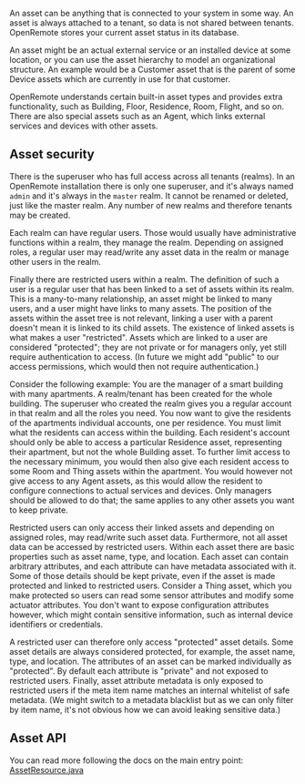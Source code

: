 An asset can be anything that is connected to your system in some way. An asset is always attached to a tenant, so data is not shared between tenants. OpenRemote stores your current asset status in its database.

An asset might be an actual external service or an installed device at some location, or you can use the asset hierarchy to model an organizational structure. An example would be a Customer asset that is the parent of some Device assets which are currently in use for that customer.

OpenRemote understands certain built-in asset types and provides extra functionality, such as Building, Floor, Residence, Room, Flight, and so on. There are also special assets such as an Agent, which links external services and devices with other assets.

## Asset security

There is the superuser who has full access across all tenants (realms). In an OpenRemote installation there is only one superuser, and it's always named `admin` and it's always in the `master` realm. It cannot be renamed or deleted, just like the master realm. Any number of new realms and therefore tenants may be created.

Each realm can have regular users. Those would usually have administrative functions within a realm, they manage the realm. Depending on assigned roles, a regular user may read/write any asset data in the realm or manage other users in the realm.

Finally there are restricted users within a realm. The definition of such a user is a regular user that has been linked to a set of assets within its realm. This is a many-to-many relationship, an asset might be linked to many users, and a user might have links to many assets. The position of the assets within the asset tree is not relevant, linking a user with a parent doesn't mean it is linked to its child assets. The existence of linked assets is what makes a user "restricted". Assets which are linked to a user are considered "protected"; they are not private or for managers only, yet still require authentication to access. (In future we might add "public" to our access permissions, which would then not require authentication.)

Consider the following example: You are the manager of a smart building with many apartments. A realm/tenant has been created for the whole building. The superuser who created the realm gives you a regular account in that realm and all the roles you need. You now want to give the residents of the apartments individual accounts, one per residence. You must limit what the residents can access within the building. Each resident's account should only be able to access a particular Residence asset, representing their apartment, but not the whole Building asset. To further limit access to the necessary minimum, you would then also give each resident access to some Room and Thing assets within the apartment. You would however not give access to any Agent assets, as this would allow the resident to configure connections to actual services and devices. Only managers should be allowed to do that; the same applies to any other assets you want to keep private.

Restricted users can only access their linked assets and depending on assigned roles, may read/write such asset data. Furthermore, not all asset data can be accessed by restricted users. Within each asset there are basic properties such as asset name, type, and location. Each asset can contain arbitrary attributes, and each attribute can have metadata associated with it. Some of those details should be kept private, even if the asset is made protected and linked to restricted users. Consider a Thing asset, which you make protected so users can read some sensor attributes and modify some actuator attributes. You don't want to expose configuration attributes however, which might contain sensitive information, such as internal device identifiers or credentials.

A restricted user can therefore only access "protected" asset details. Some asset details are always considered protected, for example, the asset name, type, and location. The attributes of an asset can be marked individually as "protected". By default each attribute is "private" and not exposed to restricted users. Finally, asset attribute metadata is only exposed to restricted users if the meta item name matches an internal whitelist of safe metadata. (We might switch to a metadata blacklist but as we can only filter by item name, it's not obvious how we can avoid leaking sensitive data.)

## Asset API

You can read more following the docs on the main entry point: [AssetResource.java](https://github.com/openremote/openremote/blob/master/manager/shared/src/main/java/org/openremote/manager/shared/asset/AssetResource.java)
